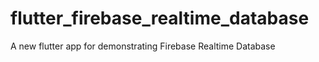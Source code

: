 # flutter_firebase_realtime_database
A new flutter app for demonstrating Firebase Realtime Database
